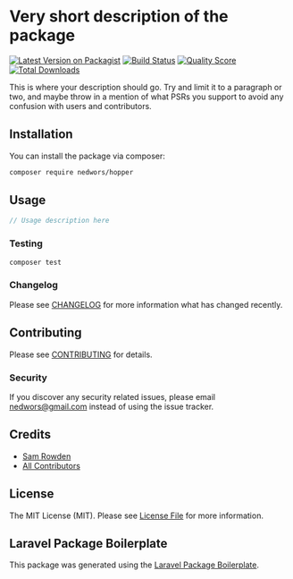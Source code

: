 # Very short description of the package

[![Latest Version on Packagist](https://img.shields.io/packagist/v/nedwors/hopper.svg?style=flat-square)](https://packagist.org/packages/nedwors/hopper)
[![Build Status](https://img.shields.io/travis/nedwors/hopper/master.svg?style=flat-square)](https://travis-ci.org/nedwors/hopper)
[![Quality Score](https://img.shields.io/scrutinizer/g/nedwors/hopper.svg?style=flat-square)](https://scrutinizer-ci.com/g/nedwors/hopper)
[![Total Downloads](https://img.shields.io/packagist/dt/nedwors/hopper.svg?style=flat-square)](https://packagist.org/packages/nedwors/hopper)

This is where your description should go. Try and limit it to a paragraph or two, and maybe throw in a mention of what PSRs you support to avoid any confusion with users and contributors.

## Installation

You can install the package via composer:

```bash
composer require nedwors/hopper
```

## Usage

``` php
// Usage description here
```

### Testing

``` bash
composer test
```

### Changelog

Please see [CHANGELOG](CHANGELOG.md) for more information what has changed recently.

## Contributing

Please see [CONTRIBUTING](CONTRIBUTING.md) for details.

### Security

If you discover any security related issues, please email nedwors@gmail.com instead of using the issue tracker.

## Credits

- [Sam Rowden](https://github.com/nedwors)
- [All Contributors](../../contributors)

## License

The MIT License (MIT). Please see [License File](LICENSE.md) for more information.

## Laravel Package Boilerplate

This package was generated using the [Laravel Package Boilerplate](https://laravelpackageboilerplate.com).